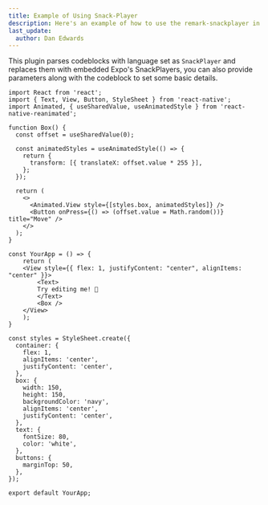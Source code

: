 ```yaml
---
title: Example of Using Snack-Player
description: Here's an example of how to use the remark-snackplayer in the cookbook.
last_update:
  author: Dan Edwards
---
```


This plugin parses codeblocks with language set as `SnackPlayer` and replaces them with embedded Expo's SnackPlayers, you can also provide parameters along with the codeblock to set some basic details.

```SnackPlayer name=Hello%20Dumb%20World&description=This%20is%20a%20description&dependencies=react-native-reanimated&platform=ios
import React from 'react';
import { Text, View, Button, StyleSheet } from 'react-native';
import Animated, { useSharedValue, useAnimatedStyle } from 'react-native-reanimated';

function Box() {
  const offset = useSharedValue(0);

  const animatedStyles = useAnimatedStyle(() => {
    return {
      transform: [{ translateX: offset.value * 255 }],
    };
  });

  return (
    <>
      <Animated.View style={[styles.box, animatedStyles]} />
      <Button onPress={() => (offset.value = Math.random())} title="Move" />
    </>
  );
}

const YourApp = () => {
    return (
    <View style={{ flex: 1, justifyContent: "center", alignItems: "center" }}>
        <Text>
        Try editing me! 🎉
        </Text>
        <Box />
    </View>
    );
}

const styles = StyleSheet.create({
  container: {
    flex: 1,
    alignItems: 'center',
    justifyContent: 'center',
  },
  box: {
    width: 150,
    height: 150,
    backgroundColor: 'navy',
    alignItems: 'center',
    justifyContent: 'center',
  },
  text: {
    fontSize: 80,
    color: 'white',
  },
  buttons: {
    marginTop: 50,
  },
});

export default YourApp;
```
